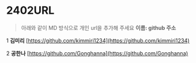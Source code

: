 # 2402URL
> 아래와 같이 MD 방식으로 개인 url을 추가해 주세요
**이름: github 주소**

1 **김미리** [https://github.com/kimmiri1234](https://github.com/kimmiri1234)

2 **공한나** [https://github.com/Gonghanna](https://github.com/Gonghanna)